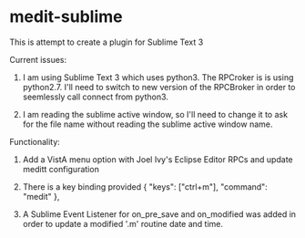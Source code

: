# medit-sublime
This is attempt to create a plugin for Sublime Text 3

Current issues:
1. I am using Sublime Text 3 which uses python3. The RPCroker is is using 
   python2.7. I'll need to switch to new version of the RPCBroker in order 
   to seemlessly call connect from python3.

2. I am reading the sublime active window, so I'll need to change it to ask 
   for the file name without reading the sublime active window name.

Functionality:
1. Add a VistA menu option with Joel Ivy's Eclipse Editor RPCs and update meditt configuration

2. There is a key binding provided
    { "keys": ["ctrl+m"], "command": "medit" },

3. A Sublime Event Listener for on_pre_save and on_modified was added in order 
   to update a modified '.m' routine date and time.
